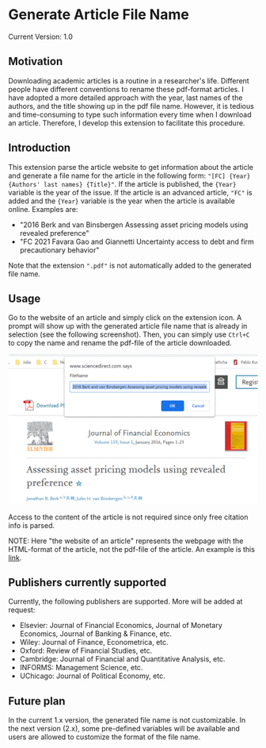 # Generate Article File Name
Current Version: 1.0

## Motivation

Downloading academic articles is a routine in a researcher's life. Different people have different conventions to rename these pdf-format articles. I have adopted a more detailed approach with the year, last names of the authors, and the title showing up in the pdf file name. However, it is tedious and time-consuming to type such information every time when I download an article. Therefore, I develop this extension to facilitate this procedure.

## Introduction

This extension parse the article website to get information about the article and generate a file name for the article in the following form: `"[FC] {Year} {Authors' last names} {Title}"`. If the article is published, the `{Year}` variable is the year of the issue. If the article is an advanced article, `"FC"` is added and the `{Year}` variable is the year when the article is available online. Examples are:

* "2016 Berk and van Binsbergen Assessing asset pricing models using revealed preference"
* "FC 2021 Favara Gao and Giannetti Uncertainty access to debt and firm precautionary behavior"

Note that the extension `".pdf"` is not automatically added to the generated file name.

## Usage

Go to the website of an article and simply click on the extension icon. A prompt will show up with the generated article file name that is already in selection (see the following screenshot). Then, you can simply use `Ctrl+C` to copy the name and rename the pdf-file of the article downloaded.

![](get-article-file-name-screenshot.gif)

Access to the content of the article is not required since only free citation info is parsed.

NOTE: Here "the website of an article" represents the webpage with the HTML-format of the article, not the pdf-file of the article. An example is this [link](https://www.sciencedirect.com/science/article/pii/S0304405X1500149X).

## Publishers currently supported

Currently, the following publishers are supported. More will be added at request:

* Elsevier: Journal of Financial Economics, Journal of Monetary Economics, Journal of Banking & Finance, etc.
* Wiley: Journal of Finance, Econometrica, etc.
* Oxford: Review of Financial Studies, etc.
* Cambridge: Journal of Financial and Quantitative Analysis, etc.
* INFORMS: Management Science, etc.
* UChicago: Journal of Political Economy, etc.

## Future plan

In the current 1.x version, the generated file name is not customizable. In the next version (2.x), some pre-defined variables will be available and users are allowed to customize the format of the file name.